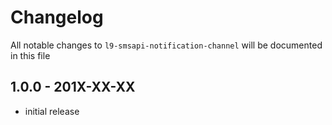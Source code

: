# Changelog

All notable changes to `l9-smsapi-notification-channel` will be documented in this file

## 1.0.0 - 201X-XX-XX

- initial release
